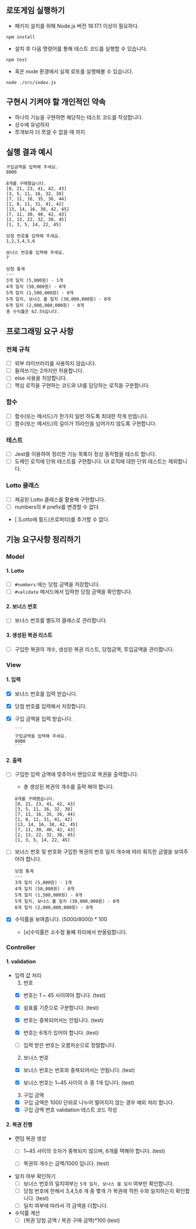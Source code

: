 ## 로또게임 실행하기

- 패키지 설치를 위해 Node.js 버전 18.17.1 이상이 필요하다.
```
npm install
```
- 설치 후 다음 명령어를 통해 테스트 코드를 실행할 수 있습니다.
```
npm test
```
- 혹은 node 환경에서 실제 로또를 실행해볼 수 있습니다.
```
node ./src/index.js
```

## 구현시 기켜야 할 개인적인 약속
- 하나의 기능을 구현하면 해당하는 테스트 코드를 작성합니다.
- 상수에 유념하자
- 쪼개보자 더 쪼갤 수 없을 때 까지



## 실행 결과 예시
```
구입금액을 입력해 주세요.
8000

8개를 구매했습니다.
[8, 21, 23, 41, 42, 43]
[3, 5, 11, 16, 32, 38]
[7, 11, 16, 35, 36, 44]
[1, 8, 11, 31, 41, 42]
[13, 14, 16, 38, 42, 45]
[7, 11, 30, 40, 42, 43]
[2, 13, 22, 32, 38, 45]
[1, 3, 5, 14, 22, 45]

당첨 번호를 입력해 주세요.
1,2,3,4,5,6

보너스 번호를 입력해 주세요.
7

당첨 통계
---
3개 일치 (5,000원) - 1개
4개 일치 (50,000원) - 0개
5개 일치 (1,500,000원) - 0개
5개 일치, 보너스 볼 일치 (30,000,000원) - 0개
6개 일치 (2,000,000,000원) - 0개
총 수익률은 62.5%입니다.
```

## 프로그래밍 요구 사항 

### 전체 규칙
- [ ] 외부 라이브러리를 사용하지 않습니다.
- [ ] 들여쓰기는 2까지만 허용합니다. 
- [ ] else 사용을 지양합니다.
- [ ] 핵심 로직을 구현하는 코드와 UI를 담당하는 로직을 구분합니다.

### 함수
- [ ] 함수(또는 메서드)가 한가지 일만 하도록 최대한 작게 만듭니다. 
- [ ] 함수(또는 메서드)의 길이가 15라인을 넘어가지 않도록 구현합니다. 

### 테스트 
- [ ] Jest를 이용하여 정리한 기능 목록이 정상 동작함을 테스트 합니다. 
- [ ] 도메인 로직에 단위 테스트를 구현합니다. UI 로직에 대한 단위 테스트는 제외합니다.

### Lotto 클래스
- [ ] 제공된 Lotto 클래스를 활용해 구현합니다.
- [ ] numbers의 # prefix를 변경할 수 없다.
- [ ]Lotto에 필드(프로퍼티)를 추가할 수 없다. 


## 기능 요구사항 정리하기 

### Model 
#### 1. Lotto
- [ ] `#numbers` 에는 당첨 금액을 저장합니다. 
- [ ] `#validate` 메서드에서 입력한 당첨 금액을 확인합니다. 

#### 2. 보너스 번호
- [ ] 보너스 번호를 별도의 클래스로 관리합니다.

#### 3. 생성된 복권 리스트
- [ ] 구입한 복권의 개수, 생성된 복권 리스트, 당첨금액, 투입금액을 관리합니다.


### View

#### 1. 입력
- [x] 보너스 번호를 입력 받습니다. 
- [x] 당첨 번호를 입력해서 저장합니다. 
- [x] 구입 금액을 입력 받습니다.

      ```
      구입금액을 입력해 주세요.
      8000      
      ```
#### 2. 출력
- [ ] 구입한 입력 금액에 맞추어서 랜덤으로 복권을 출력합니다.
    - 총 생성된 복권의 개수를 출력 해야 합니다. 
    ```
    8개를 구매했습니다.
    [8, 21, 23, 41, 42, 43]
    [3, 5, 11, 16, 32, 38]
    [7, 11, 16, 35, 36, 44]
    [1, 8, 11, 31, 41, 42]
    [13, 14, 16, 38, 42, 45]
    [7, 11, 30, 40, 42, 43]
    [2, 13, 22, 32, 38, 45]
    [1, 3, 5, 14, 22, 45]
    ```
- [ ] 보너스 번호 및 번호화 구입한 복권의 번호 일치 개수에 따라 획득한 금앨을 보여주어야 합니다.
    ```
    당첨 통계
    ---
    3개 일치 (5,000원) - 1개
    4개 일치 (50,000원) - 0개
    5개 일치 (1,500,000원) - 0개
    5개 일치, 보너스 볼 일치 (30,000,000원) - 0개
    6개 일치 (2,000,000,000원) - 0개    
    ```

- [x] 수익률을 보여줍니다. (5000/8000) * 100 
    - [x]수익률은 소수점 둘째 자리에서 반올림합니다. 

### Controller

#### 1. validation
- 입력 값 처리
    1. 번호
    - [x] 번호는 1 ~ 45 사이여야 합니다. (test)
    - [x] 쉼표를 기준으로 구분합니다. (test)
    - [x] 번호는 중복되어서는 안됩니다.  (test)
    - [x] 번호는 6개가 있어야 합니다.  (test)
    - [ ] 입력 받은 번호는 오름차순으로 정렬합니다.


    2. 보너스 번호
    - [x] 보너스 번호는 번호와 중복되어서는 안됩니다. (test) 
    - [x] 보너스 번호는 1~45 사이의 수 중 1개 입니다. (test)


    3. 구입 금액
    - [x] 구입 금액은 1000 단위로 나누어 떨어지지 않는 경우 예외 처리 합니다.
    - [x] 구입 금액 번호 validation 테스트 코드 작성

#### 2. 복권 진행 
- 랜덤 복권 생성 
    - [ ] 1~45 사이의 숫자가 중복되지 않으며, 6개를 택해야 합니다. (test)
    - [ ] 복권의 개수는 금액/1000 입니다. (test)


- 일치 여부 확인하기
    - [ ] 보너스 번호의 일치여부는 `5개 일치, 보너스 볼 일치` 여부만 확인합니다.
    - [ ] 당첨 번호에 한해서 3,4,5,6 개 중 몇개 가 복권에 적힌 수와 일치하는지 확인합니다. (test)
    - [ ] 일치 여부에 따라서 각 금액을 더합니다.

- 수익률 계산
    - [ ] (복권 당첨 금액 / 복권 구매 금액)*100 (test)